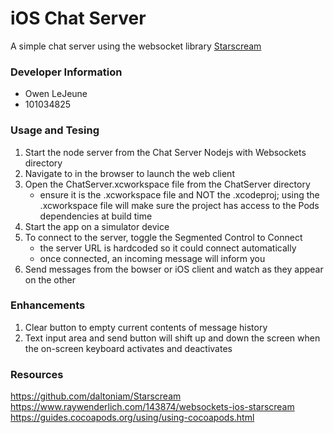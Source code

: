# iOS Chat Server
A simple chat server using the websocket library [Starscream](https://github.com/daltoniam/Starscream)

### Developer Information
* Owen LeJeune
* 101034825

### Usage and Tesing
1. Start the node server from the Chat Server Nodejs with Websockets directory
2. Navigate to [](http://localhost:3000) in the browser to launch the web client
3. Open the ChatServer.xcworkspace file from the ChatServer directory
    * ensure it is the .xcworkspace file and NOT the .xcodeproj; using the .xcworkspace file will make sure the project has access to the Pods dependencies at build time
4. Start the app on a simulator device
5. To connect to the server, toggle the Segmented Control to Connect
    * the server URL is hardcoded so it could connect automatically
    * once connected, an incoming message will inform you
6. Send messages from the bowser or iOS client and watch as they appear on the other

### Enhancements
1. Clear button to empty current contents of message history
2. Text input area and send button will shift up and down the screen when the on-screen keyboard activates and deactivates

### Resources
https://github.com/daltoniam/Starscream
https://www.raywenderlich.com/143874/websockets-ios-starscream
https://guides.cocoapods.org/using/using-cocoapods.html
